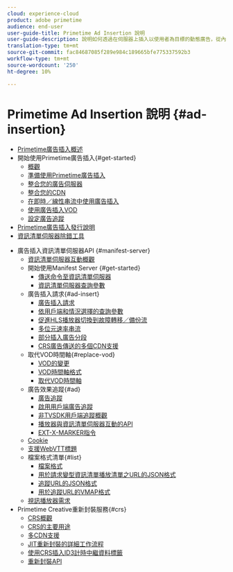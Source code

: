 ```yaml
---
cloud: experience-cloud
product: adobe primetime
audience: end-user
user-guide-title: Primetime Ad Insertion 說明
user-guide-description: 說明如何透過在伺服器上插入以使用者為目標的動態廣告，從內容創造營收，並透過個人化廣告吸引對象。
translation-type: tm+mt
source-git-commit: fac84687085f289e984c189665bfe775337592b3
workflow-type: tm+mt
source-wordcount: '250'
ht-degree: 10%

---
```



# Primetime Ad Insertion 說明  {#ad-insertion}

+ [Primetime廣告插入概述](home.md)
+ 開始使用Primetime廣告插入{#get-started}
   + [概觀](get-started-ptai.md)
   + [準備使用Primetime廣告插入](setup-ptai.md)
   + [整合您的廣告伺服器](integrate-ad-server.md)
   + [整合您的CDN](integrate-cdn.md)
   + [在即時／線性串流中使用廣告插入](ad-insertion-live-linear-stream.md)
   + [使用廣告插入VOD](ad-insertion-vod.md)
   + [設定廣告追蹤](set-up-ad-tracking.md)
+ [Primetime廣告插入發行說明](https://docs.adobe.com/content/help/en/primetime/release-notes/ptai/ptai-19x-release-notes.html)
+ [資訊清單伺服器除錯工具](manifest-server-debugging-tool.md)

<!-- + [Server Side Ad Insertion debugging dashboard](ssai-debugging-dashboard.md)-->
+ 廣告插入資訊清單伺服器API {#manifest-server}
   + [資訊清單伺服器互動概觀](msapi-topics/ms-overview.md)
   + 開始使用Manifest Server {#get-started}
      + [傳送命令至資訊清單伺服器](msapi-topics/ms-getting-started/ms-sending-cmd.md)
      + [資訊清單伺服器查詢參數](msapi-topics/ms-getting-started/ms-api-query-params.md)
   + 廣告插入請求{#ad-insert}
      + [廣告插入請求](msapi-topics/ms-insert-ads/ms-ad-insert.md)
      + [依用戶端和情況選擇的查詢參數](msapi-topics/ms-insert-ads/ms-api-query-param-situation.md)
      + [促進HLS播放器切換到故障轉移／備份流](msapi-topics/ms-insert-ads/hls-switching-to-failover.md)
      + [多位元速率串流](msapi-topics/ms-insert-ads/ms-api-mbr-streams.md)
      + [部分插入廣告分段](msapi-topics/ms-insert-ads/partial-ad-break-insetion.md)
      + [CRS廣告傳送的多個CDN支援](msapi-topics/ms-insert-ads/ms-api-multi-cdns-for-crs.md)
   + 取代VOD時間軸{#replace-vod}
      + [VOD的變更](msapi-topics/ms-changes-vod-timeline/ms-replace-vod-timeline.md)
      + [VOD時間軸格式](msapi-topics/ms-changes-vod-timeline/ms-api-timeline-format.md)
      + [取代VOD時間軸](msapi-topics/ms-changes-vod-timeline/t-ms-replace-vod-timeline.md)
   + 廣告效果追蹤{#ad}
      + [廣告追蹤](msapi-topics/ms-at-effectiveness/ms-at-overview.md)
      + [啟用用戶端廣告追蹤](msapi-topics/ms-at-effectiveness/ms-enable-client-side-ad-tracking.md)
      + [非TVSDK用戶端追蹤概觀](msapi-topics/ms-at-effectiveness/notvsdk-csat-overview.md)
      + [播放器與資訊清單伺服器互動的API](msapi-topics/ms-at-effectiveness/notvsdk-csat-ms-interface.md)
      + [EXT-X-MARKER指令](msapi-topics/ms-at-effectiveness/ms-api-playlists.md)
   + [Cookie](msapi-topics/ms-cookies.md)
   + [支援WebVTT標題](msapi-topics/ms-webvtt-captions.md)
   + 檔案格式清單{#list}
      + [檔案格式](msapi-topics/ms-list-file-formats/ms-api-file-formats.md)
      + [用於請求變型資訊清單播放清單之URL的JSON格式](msapi-topics/ms-list-file-formats/ms-json-m3u8.md)
      + [追蹤URL的JSON格式](msapi-topics/ms-list-file-formats/notvsdk-csat-sidecar.md)
      + [用於追蹤URL的VMAP格式](msapi-topics/ms-list-file-formats/notvsdk-csat-vmap.md)
   + [視訊播放器需求](msapi-topics/ms-player-req.md)
+ Primetime Creative重新封裝服務{#crs}
   + [CRS概觀](creative-repackaging-service/crs-overview.md)
   + [CRS的主要用途](creative-repackaging-service/jit-async-hls-conv.md)
   + [多CDN支援](creative-repackaging-service/multi-cdn-supportt.md)
   + [JIT重新封裝的詳細工作流程](creative-repackaging-service/jit-repackage.md)
   + [使用CRS插入ID3計時中繼資料標籤](creative-repackaging-service/inject-id3.md)
   + [重新封裝API](creative-repackaging-service/api-repackage.md)
